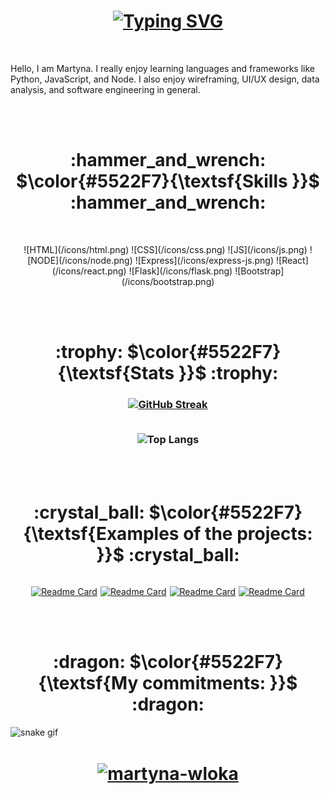 <h1 align="center">
<a href="https://git.io/typing-svg"><img src="https://readme-typing-svg.demolab.com?font=Fira+Code&weight=600&size=32&duration=6000&pause=1009&color=5522F7&center=true&vCenter=true&random=false&width=600&height=60&lines=Hello+there%2C+;I'm+Martyna+Wloka!;Self-proclaimed+coding+ninja+🥷;computing+student." alt="Typing SVG" />
</a>
</h1>
<br/>
<p align="left">
Hello, I am Martyna. I really enjoy learning languages and frameworks like Python, JavaScript, and Node. I also enjoy wireframing, UI/UX design, data analysis, and software engineering in general.
</p>
<br/>
<br/>
<h1 align="center">:hammer_and_wrench: $\color{#5522F7}{\textsf{Skills }}$ 	:hammer_and_wrench: </h1>
<br/>
<p align="center">
![HTML](/icons/html.png) 
![CSS](/icons/css.png) 
![JS](/icons/js.png) 
![NODE](/icons/node.png) 
![Express](/icons/express-js.png) 
![React](/icons/react.png) 
![Flask](/icons/flask.png) 
![Bootstrap](/icons/bootstrap.png) 

</p>
<br/>
<br/>
<h1 align="center">:trophy: $\color{#5522F7}{\textsf{Stats }}$ 	:trophy: </h1>
<h3 align="center">
<a href="https://git.io/streak-stats"><img src="https://github-readme-streak-stats-nine-rouge.vercel.app?user=M4Wloka&theme=nightowl&border_radius=5&mode=weekly&border=5522F7&stroke=5522F7&ring=5522F7&sideNums=5522F7&currStreakLabel=EB5454&currStreakNum=EB5454&fire=EB5454&dates=5522F7" alt="GitHub Streak" /></a>
<br/>
<br/>
  
![Top Langs](https://github-readme-stats-lac-nine-54.vercel.app/api/top-langs/?username=M4Wloka&hide=fortran,cython,php,c++&theme=nightowl&border_color=5522F7&title_color=5522F7&text_color=aa80ce)

</h3>
<br/>
<br/>
<h1 align="center">
	:crystal_ball: $\color{#5522F7}{\textsf{Examples of the projects: }}$ :crystal_ball:
</h1>

<div align="center" style="display: flex; justify-content: center; gap: 5px;">
	
[![Readme Card](https://github-readme-stats.vercel.app/api/pin/?username=M4Wloka&repo=Problem-Solving-through-Programming-QHO426&border_color=5522F7&title_color=5522F7&text_color=aa80ce&theme=nightowl)](https://github.com/M4Wloka/Problem-Solving-through-Programming-QHO426)

[![Readme Card](https://github-readme-stats.vercel.app/api/pin/?username=M4Wloka&repo=Introduction-to-Database-QHO429&border_color=5522F7&title_color=5522F7&text_color=aa80ce&theme=nightowl)](https://github.com/M4Wloka/Introduction-to-Database-QHO429)

[![Readme Card](https://github-readme-stats.vercel.app/api/pin/?username=M4Wloka&repo=Bootstrap-Event-Website&border_color=5522F7&title_color=5522F7&text_color=aa80ce&theme=nightowl)](https://github.com/M4Wloka/Bootstrap-Event-Website)

[![Readme Card](https://github-readme-stats.vercel.app/api/pin/?username=M4Wloka&repo=CSS-Skyrim-Project&border_color=5522F7&title_color=5522F7&text_color=aa80ce&theme=nightowl)](https://github.com/M4Wloka/CSS-Skyrim-Project)






</div>



<br/>
<br/>
<h1 align="center">
	:dragon: $\color{#5522F7}{\textsf{My commitments: }}$ :dragon: 
</h1>

![snake gif](https://github.com/M4Wloka/M4Wloka/blob/output/github-contribution-grid-snake-dark.svg)



<h1 align="center">
<a href="https://www.linkedin.com/in/martyna-wloka/" target="blank"><img align="center" src="https://raw.githubusercontent.com/rahuldkjain/github-profile-readme-generator/master/src/images/icons/Social/linked-in-alt.svg" alt="martyna-wloka" height="20" width="30" /></a>
</h1>
<br/>
